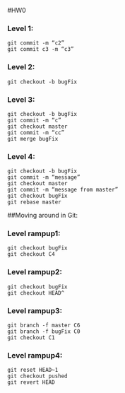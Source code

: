 #HW0

### Level 1:
```
git commit -m “c2”
git commit c3 -m “c3”
```
### Level 2:
```
git checkout -b bugFix
```

### Level 3:
```
git checkout -b bugFix
git commit -m “c”
git checkout master
git commit -m “cc”
git merge bugFix
```

### Level 4:
```
git checkout -b bugFix
git commit -m “message”
git checkout master
git commit -m “message from master”
git checkout bugFix
git rebase master
```

##Moving around in Git:
### Level rampup1:
```
git checkout bugFix
git checkout C4
```

### Level rampup2:
```
git checkout bugFix
git checkout HEAD^
```

### Level rampup3:
```
git branch -f master C6
git branch -f bugFix C0
git checkout C1
```

### Level rampup4:
```
git reset HEAD~1
git checkout pushed
git revert HEAD
```
